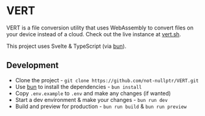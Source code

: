 # VERT

VERT is a file conversion utility that uses WebAssembly to convert files on your device instead of a cloud. Check out the live instance at [vert.sh](https://vert.sh).

This project uses Svelte & TypeScript (via [bun](https://bun.sh)).

## Development

- Clone the project - `git clone https://github.com/not-nullptr/VERT.git`
- Use [bun](https://bun.sh) to install the dependencies - `bun install`
- Copy `.env.example` to `.env` and make any changes (if wanted)
- Start a dev environment & make your changes - `bun run dev`
- Build and preview for production - `bun run build` & `bun run preview`